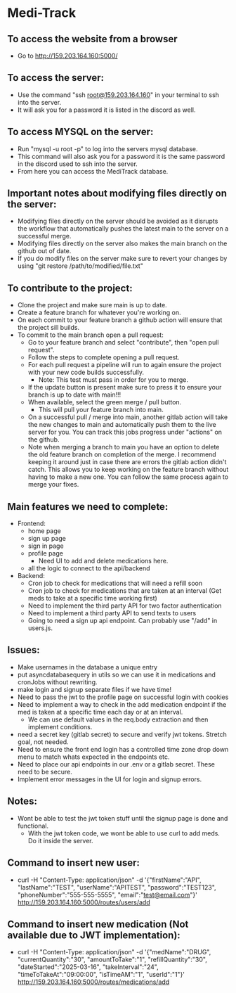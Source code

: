 # Medi-Track

## To access the website from a browser
- Go to http://159.203.164.160:5000/

## To access the server:
- Use the command "ssh root@159.203.164.160" in your terminal to ssh into the server.
- It will ask you for a password it is listed in the discord as well.

## To access MYSQL on the server:
- Run "mysql -u root -p" to log into the servers mysql database.
- This command will also ask you for a password it is the same password in the discord used to ssh into the server.
- From here you can access the MediTrack database.

## Important notes about modifying files directly on the server:
- Modifying files directly on the server should be avoided as it disrupts the workflow that automatically pushes the latest main to the server on a successful merge. 
- Modifying files directly on the server also makes the main branch on the github out of date.
- If you do modify files on the server make sure to revert your changes by using "git restore /path/to/modified/file.txt"

## To contribute to the project:
- Clone the project and make sure main is up to date.
- Create a feature branch for whatever you're working on.
- On each commit to your feature branch a github action will ensure that the project sill builds.
- To commit to the main branch open a pull request:
    - Go to your feature branch and select "contribute", then "open pull request".
    - Follow the steps to complete opening a pull request.
    - For each pull request a pipeline will run to again ensure the project with your new code builds successfully.
        - Note: This test must pass in order for you to merge. 
    - If the update button is present make sure to press it to ensure your branch is up to date with main!!!
    - When available, select the green merge / pull button.
        - This will pull your feature branch into main.
    - On a successful pull / merge into main, another gitlab action will take the new changes to main and automatically push them to the live server for you. You can track this jobs progress under "actions" on the github.
    - Note when merging a branch to main you have an option to delete the old feature branch on completion of the merge. I recommend keeping it around just in case there are errors the gitlab action didn't catch. This allows you to keep working on the feature branch without having to make a new one. You can follow the same process again to merge your fixes. 

## Main features we need to complete:
- Frontend:
    - home page
    - sign up page
    - sign in page
    - profile page
        - Need UI to add and delete medications here.
    - all the logic to connect to the api/backend
- Backend:
    - Cron job to check for medications that will need a refill soon
    - Cron job to check for medications that are taken at an interval (Get meds to take at a specific time working first)
    - Need to implement the third party API for two factor authentication
    - Need to implement a third party API to send texts to users
    - Going to need a sign up api endpoint. Can probably use "/add" in users.js. 

## Issues:
- Make usernames in the database a unique entry
- put asyncdatabasequery in utils so we can use it in medications and cronJobs without rewriting.
- make login and signup separate files if we have time!
- Need to pass the jwt to the profile page on successful login with cookies
- Need to implement a way to check in the add medication endpoint if the med is taken at a specific time each day or at an interval.
    - We can use default values in the req.body extraction and then implement conditions.
- need a secret key (gitlab secret) to secure and verify jwt tokens. Stretch goal, not needed.
- Need to ensure the front end login has a controlled time zone drop down menu to match whats expected in the endpoints etc.
- Need to place our api endpoints in our .env or a gitlab secret. These need to be secure.
- Implement error messages in the UI for login and signup errors.

## Notes:
- Wont be able to test the jwt token stuff until the signup page is done and functional.
    - With the jwt token code, we wont be able to use curl to add meds. Do it inside the server.

## Command to insert new user:
- curl -H "Content-Type: application/json" -d '{"firstName":"API", "lastName":"TEST", "userName":"APITEST", "password":"TEST123", "phoneNumber":"555-555-5555", "email":"test@email.com"}' http://159.203.164.160:5000/routes/users/add

## Command to insert new medication (Not available due to JWT implementation):
- curl -H "Content-Type: application/json" -d '{"medName":"DRUG", "currentQuantity":"30", "amountToTake":"1", "refillQuantity":"30", "dateStarted":"2025-03-16", "takeInterval":"24", "timeToTakeAt":"09:00:00", "isTimeAM":"1", "userId":"1"}' http://159.203.164.160:5000/routes/medications/add